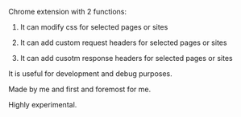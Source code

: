 Chrome extension with 2 functions:

1. It can modify css for selected pages or sites

2. It can add custom request headers for selected pages or sites

3. It can add cusotm response headers for selected pages or sites

It is useful for development and debug purposes.

Made by me and first and foremost for me.

Highly experimental.
